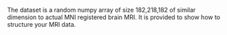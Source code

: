 The dataset is a random numpy array of size 182,218,182 of similar dimension to actual MNI registered brain MRI. It is provided to show how to structure your MRI data. 
